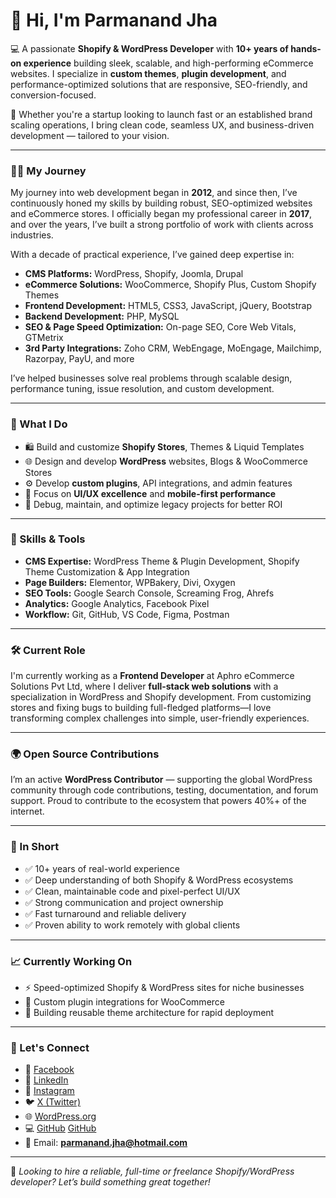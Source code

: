 # 👋 Hi, I'm Parmanand Jha

💻 A passionate **Shopify & WordPress Developer** with **10+ years of hands-on experience** building sleek, scalable, and high-performing eCommerce websites. I specialize in **custom themes**, **plugin development**, and performance-optimized solutions that are responsive, SEO-friendly, and conversion-focused.

🔧 Whether you're a startup looking to launch fast or an established brand scaling operations, I bring clean code, seamless UX, and business-driven development — tailored to your vision.

---

### 👨‍💻 My Journey

My journey into web development began in **2012**, and since then, I’ve continuously honed my skills by building robust, SEO-optimized websites and eCommerce stores. I officially began my professional career in **2017**, and over the years, I’ve built a strong portfolio of work with clients across industries.

With a decade of practical experience, I’ve gained deep expertise in:

- **CMS Platforms:** WordPress, Shopify, Joomla, Drupal  
- **eCommerce Solutions:** WooCommerce, Shopify Plus, Custom Shopify Themes  
- **Frontend Development:** HTML5, CSS3, JavaScript, jQuery, Bootstrap  
- **Backend Development:** PHP, MySQL  
- **SEO & Page Speed Optimization:** On-page SEO, Core Web Vitals, GTMetrix  
- **3rd Party Integrations:** Zoho CRM, WebEngage, MoEngage, Mailchimp, Razorpay, PayU, and more  

I’ve helped businesses solve real problems through scalable design, performance tuning, issue resolution, and custom development.

---

### 💼 What I Do

- 🛍️ Build and customize **Shopify Stores**, Themes & Liquid Templates  
- 🌐 Design and develop **WordPress** websites, Blogs & WooCommerce Stores  
- ⚙️ Develop **custom plugins**, API integrations, and admin features  
- 🎯 Focus on **UI/UX excellence** and **mobile-first performance**  
- 🔧 Debug, maintain, and optimize legacy projects for better ROI  

---

### 🧠 Skills & Tools

- **CMS Expertise:** WordPress Theme & Plugin Development, Shopify Theme Customization & App Integration  
- **Page Builders:** Elementor, WPBakery, Divi, Oxygen  
- **SEO Tools:** Google Search Console, Screaming Frog, Ahrefs  
- **Analytics:** Google Analytics, Facebook Pixel  
- **Workflow:** Git, GitHub, VS Code, Figma, Postman  

---

### 🛠️ Current Role

I'm currently working as a **Frontend Developer** at Aphro eCommerce Solutions Pvt Ltd, where I deliver **full-stack web solutions** with a specialization in WordPress and Shopify development. From customizing stores and fixing bugs to building full-fledged platforms—I love transforming complex challenges into simple, user-friendly experiences.

---

### 🌍 Open Source Contributions

I’m an active **WordPress Contributor** — supporting the global WordPress community through code contributions, testing, documentation, and forum support. Proud to contribute to the ecosystem that powers 40%+ of the internet.

---

### 🎯 In Short

- ✅ 10+ years of real-world experience  
- ✅ Deep understanding of both Shopify & WordPress ecosystems  
- ✅ Clean, maintainable code and pixel-perfect UI/UX  
- ✅ Strong communication and project ownership  
- ✅ Fast turnaround and reliable delivery  
- ✅ Proven ability to work remotely with global clients  

---

### 📈 Currently Working On

- ⚡ Speed-optimized Shopify & WordPress sites for niche businesses  
- 🔌 Custom plugin integrations for WooCommerce  
- 🧠 Building reusable theme architecture for rapid deployment  

---

### 🤝 Let's Connect

- 📘 [Facebook](https://facebook.com/parmanand.jha)  
- 🔗 [LinkedIn](https://www.linkedin.com/in/parmanandjha)  
- 📸 [Instagram](https://www.instagram.com/jha_b2/)  
- 🐦 [X (Twitter)](https://x.com/jha_b2)  
- 🌐 [WordPress.org](https://profiles.wordpress.org/jhaparmanand/)  
- 💻 [GitHub](https://github.com/parmanand-aphro)  [GitHub](https://parmanand-aphro.github.io/)
- 📧 Email: **parmanand.jha@hotmail.com**

---

💼 *Looking to hire a reliable, full-time or freelance Shopify/WordPress developer? Let’s build something great together!*
